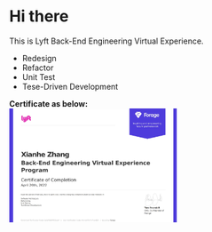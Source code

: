 # Hi there
This is Lyft Back-End Engineering Virtual Experience.  
 - Redesign
 - Refactor
 - Unit Test
 - Tese-Driven Development

**Certificate as below:**   
<img src="https://github.com/xianhe-zhang/lyft-backend-exp/blob/main/certificate.jpg" width=60%>   
